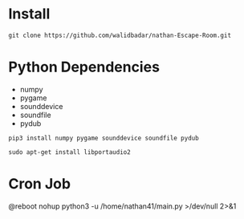 <h1 id="dependencies">Install </h1>
<div class="snippet-clipboard-content notranslate position-relative overflow-auto" data-snippet-clipboard-copy-content="git clone https://github.com/walidbadar/nathan-Escape-Room.git"><pre class="notranslate"><code>git clone https://github.com/walidbadar/nathan-Escape-Room.git</code></pre></div>

<h1 id="dependencies">Python Dependencies</h1>
<ul>
<li>numpy</li>
<li>pygame</li>
<li>sounddevice</li>
<li>soundfile</li>
<li>pydub</li>
</ul>

<div class="snippet-clipboard-content notranslate position-relative overflow-auto" data-snippet-clipboard-copy-content="pip3 install numpy pygame sounddevice soundfile pydub"><pre class="notranslate"><code>pip3 install numpy pygame sounddevice soundfile pydub</code></pre></div>
<div class="snippet-clipboard-content notranslate position-relative overflow-auto" data-snippet-clipboard-copy-content="sudo apt-get install libportaudio2"><pre class="notranslate"><code>sudo apt-get install libportaudio2</code></pre></div>

<h1 id="dependencies">Cron Job</h1>
<p>@reboot nohup python3 -u /home/nathan41/main.py >/dev/null 2>&1</p>

